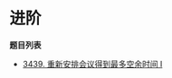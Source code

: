 # 进阶

**题目列表**

- [3439. 重新安排会议得到最多空余时间 I](https://leetcode.cn/problems/reschedule-meetings-for-maximum-free-time-i/description/)
